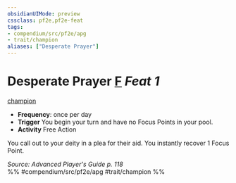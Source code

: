 ```yaml
---
obsidianUIMode: preview
cssclass: pf2e,pf2e-feat
tags:
- compendium/src/pf2e/apg
- trait/champion
aliases: ["Desperate Prayer"]
---
```

# Desperate Prayer  [F](../../Rules/core-rulebook/chapter-9-playing-the-game.md#Actions "Free Action") *Feat 1*  
[champion](../../Rules/traits/champion.md)  

- **Frequency**: once per day
- **Trigger** You begin your turn and have no Focus Points in your pool.
- **Activity** Free Action

You call out to your deity in a plea for their aid. You instantly recover 1 Focus Point.

*Source: Advanced Player's Guide p. 118*  
%% #compendium/src/pf2e/apg #trait/champion %%